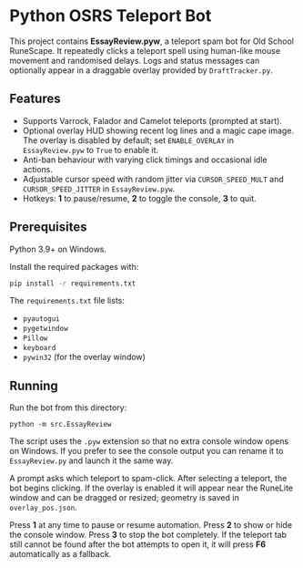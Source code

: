 # Python OSRS Teleport Bot

This project contains **EssayReview.pyw**, a teleport spam bot for Old School RuneScape. It repeatedly clicks a teleport spell using human-like mouse movement and randomised delays. Logs and status messages can optionally appear in a draggable overlay provided by `DraftTracker.py`.

## Features

- Supports Varrock, Falador and Camelot teleports (prompted at start).
- Optional overlay HUD showing recent log lines and a magic cape image. The overlay is disabled by default; set `ENABLE_OVERLAY` in `EssayReview.pyw` to `True` to enable it.
- Anti-ban behaviour with varying click timings and occasional idle actions.
- Adjustable cursor speed with random jitter via `CURSOR_SPEED_MULT` and
  `CURSOR_SPEED_JITTER` in `EssayReview.pyw`.
- Hotkeys: **1** to pause/resume, **2** to toggle the console, **3** to quit.

## Prerequisites

Python 3.9+ on Windows.

Install the required packages with:

```bash
pip install -r requirements.txt
```

The `requirements.txt` file lists:

- `pyautogui`
- `pygetwindow`
- `Pillow`
- `keyboard`
- `pywin32` (for the overlay window)

## Running

Run the bot from this directory:

```
python -m src.EssayReview
```

The script uses the `.pyw` extension so that no extra console window
opens on Windows. If you prefer to see the console output you can
rename it to `EssayReview.py` and launch it the same way.


A prompt asks which teleport to spam-click. After selecting a teleport, the bot begins clicking. If the overlay is enabled it will appear near the RuneLite window and can be dragged or resized; geometry is saved in `overlay_pos.json`.

Press **1** at any time to pause or resume automation. Press **2** to show or hide the console window. Press **3** to stop the bot completely. If the teleport tab still cannot be found after the bot attempts to open it, it will press **F6** automatically as a fallback.

